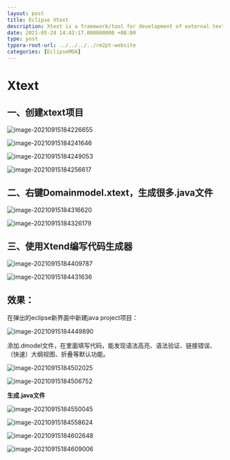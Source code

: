```yaml
---
layout: post
title: Eclipse Xtext
description: Xtext is a framework/tool for development of external textual DSLs. Just describe your very own DSL using Xtext's simple EBNF grammar language and the generator will create a parser, an AST-meta model (implemented in EMF) as well as a full-featured Eclipse Text Editor from that.
date: 2021-05-24 14:43:17.000000000 +08:00
type: post
typora-root-url: ../../../../rm2pt-website
categories: [EclipseMDA]
---
```


# Xtext

## 一、创建xtext项目

![image-20210915184226655](/imgs/mda/image-20210915184226655.png)

![image-20210915184241646](/imgs/mda/image-20210915184241646.png)

![image-20210915184249053](/imgs/mda/image-20210915184249053.png)

![image-20210915184256617](/imgs/mda/image-20210915184256617.png)

## 二、右键Domainmodel.xtext，生成很多.java文件



![image-20210915184316620](/imgs/mda/image-20210915184316620.png)

![image-20210915184326179](/imgs/mda/image-20210915184326179.png)

## 三、使用Xtend编写代码生成器

![image-20210915184409787](/imgs/mda/image-20210915184409787.png)

![image-20210915184431636](/imgs/mda/image-20210915184431636.png)

## 效果：

在弹出的eclipse新界面中新建java project项目：

![image-20210915184449890](/imgs/mda/image-20210915184449890.png)

添加.dmodel文件，在里面填写代码，能发现语法高亮、语法验证、链接错误、（快速）大纲视图、折叠等默认功能。

![image-20210915184502025](/imgs/mda/image-20210915184502025.png)

![image-20210915184506752](/imgs/mda/image-20210915184506752.png)

**生成.java文件**

![image-20210915184550045](/imgs/mda/image-20210915184550045.png)

![image-20210915184558624](/imgs/mda/image-20210915184558624.png)

![image-20210915184602648](/imgs/mda/image-20210915184602648.png)

![image-20210915184609006](/imgs/mda/image-20210915184609006.png)
